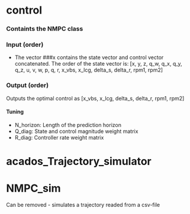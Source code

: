 # control
### Containts the NMPC class

### Input (order)
- The vector ###x contains the state vector and control vector concatenated. The order of the state vector is:
    [x, y, z, q_w, q_x, q_y, q_z, u, v, w, p, q, r, x_vbs, x_lcg, delta_s, delta_r, rpm1, rpm2]

### Output (order)
Outputs the optimal control as [x_vbs, x_lcg, delta_s, delta_r, rpm1, rpm2]

#### Tuning
- N_horizon: Length of the prediction horizon
- Q_diag: State and control magnitude weight matrix
- R_diag: Controller rate weight matrix




# acados_Trajectory_simulator



# NMPC_sim

Can be removed - simulates a trajectory readed from a csv-file
